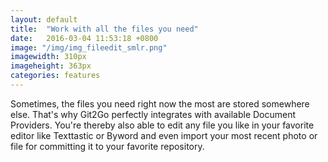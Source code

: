 ```yaml
---
layout: default
title:  "Work with all the files you need"
date:   2016-03-04 11:53:18 +0800
image: "/img/img_fileedit_smlr.png"
imagewidth: 310px
imageheight: 363px
categories: features
---
```


Sometimes, the files you need right now the most are stored somewhere else. That's why Git2Go perfectly integrates with available Document Providers.
You're thereby also able to edit any file you like in your favorite editor like Texttastic or Byword and even import your most recent photo or file for committing it to your favorite repository.
